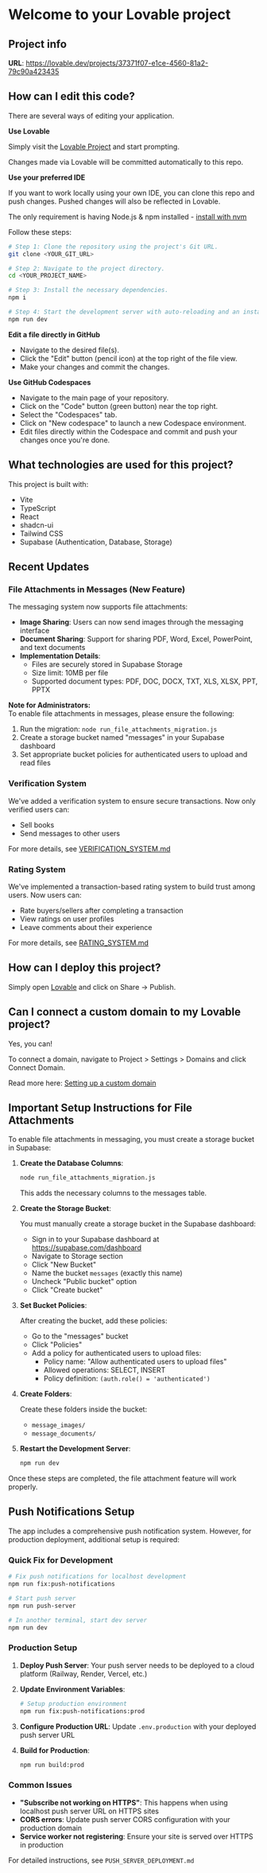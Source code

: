 # Welcome to your Lovable project

## Project info

**URL**: https://lovable.dev/projects/37371f07-e1ce-4560-81a2-79c90a423435

## How can I edit this code?

There are several ways of editing your application.

**Use Lovable**

Simply visit the [Lovable Project](https://lovable.dev/projects/37371f07-e1ce-4560-81a2-79c90a423435) and start prompting.

Changes made via Lovable will be committed automatically to this repo.

**Use your preferred IDE**

If you want to work locally using your own IDE, you can clone this repo and push changes. Pushed changes will also be reflected in Lovable.

The only requirement is having Node.js & npm installed - [install with nvm](https://github.com/nvm-sh/nvm#installing-and-updating)

Follow these steps:

```sh
# Step 1: Clone the repository using the project's Git URL.
git clone <YOUR_GIT_URL>

# Step 2: Navigate to the project directory.
cd <YOUR_PROJECT_NAME>

# Step 3: Install the necessary dependencies.
npm i

# Step 4: Start the development server with auto-reloading and an instant preview.
npm run dev
```

**Edit a file directly in GitHub**

- Navigate to the desired file(s).
- Click the "Edit" button (pencil icon) at the top right of the file view.
- Make your changes and commit the changes.

**Use GitHub Codespaces**

- Navigate to the main page of your repository.
- Click on the "Code" button (green button) near the top right.
- Select the "Codespaces" tab.
- Click on "New codespace" to launch a new Codespace environment.
- Edit files directly within the Codespace and commit and push your changes once you're done.

## What technologies are used for this project?

This project is built with:

- Vite
- TypeScript
- React
- shadcn-ui
- Tailwind CSS
- Supabase (Authentication, Database, Storage)

## Recent Updates

### File Attachments in Messages (New Feature)
The messaging system now supports file attachments:

- **Image Sharing**: Users can now send images through the messaging interface
- **Document Sharing**: Support for sharing PDF, Word, Excel, PowerPoint, and text documents
- **Implementation Details**:
  - Files are securely stored in Supabase Storage
  - Size limit: 10MB per file
  - Supported document types: PDF, DOC, DOCX, TXT, XLS, XLSX, PPT, PPTX

**Note for Administrators:**  
To enable file attachments in messages, please ensure the following:

1. Run the migration: `node run_file_attachments_migration.js`
2. Create a storage bucket named "messages" in your Supabase dashboard
3. Set appropriate bucket policies for authenticated users to upload and read files

### Verification System

We've added a verification system to ensure secure transactions. Now only verified users can:
- Sell books
- Send messages to other users

For more details, see [VERIFICATION_SYSTEM.md](./VERIFICATION_SYSTEM.md)

### Rating System

We've implemented a transaction-based rating system to build trust among users. Now users can:
- Rate buyers/sellers after completing a transaction
- View ratings on user profiles
- Leave comments about their experience

For more details, see [RATING_SYSTEM.md](./RATING_SYSTEM.md)

## How can I deploy this project?

Simply open [Lovable](https://lovable.dev/projects/37371f07-e1ce-4560-81a2-79c90a423435) and click on Share -> Publish.

## Can I connect a custom domain to my Lovable project?

Yes, you can!

To connect a domain, navigate to Project > Settings > Domains and click Connect Domain.

Read more here: [Setting up a custom domain](https://docs.lovable.dev/tips-tricks/custom-domain#step-by-step-guide)

## Important Setup Instructions for File Attachments

To enable file attachments in messaging, you must create a storage bucket in Supabase:

1. **Create the Database Columns**:
   ```bash
   node run_file_attachments_migration.js
   ```
   This adds the necessary columns to the messages table.

2. **Create the Storage Bucket**:
   
   You must manually create a storage bucket in the Supabase dashboard:
   
   - Sign in to your Supabase dashboard at https://supabase.com/dashboard
   - Navigate to Storage section
   - Click "New Bucket"
   - Name the bucket `messages` (exactly this name)
   - Uncheck "Public bucket" option
   - Click "Create bucket"
   
3. **Set Bucket Policies**:

   After creating the bucket, add these policies:
   
   - Go to the "messages" bucket
   - Click "Policies"
   - Add a policy for authenticated users to upload files:
     - Policy name: "Allow authenticated users to upload files"
     - Allowed operations: SELECT, INSERT
     - Policy definition: `(auth.role() = 'authenticated')`
   
4. **Create Folders**:
   
   Create these folders inside the bucket:
   - `message_images/`
   - `message_documents/`

5. **Restart the Development Server**:
   ```bash
   npm run dev
   ```

Once these steps are completed, the file attachment feature will work properly.

## Push Notifications Setup

The app includes a comprehensive push notification system. However, for production deployment, additional setup is required:

### Quick Fix for Development

```bash
# Fix push notifications for localhost development
npm run fix:push-notifications

# Start push server
npm run push-server

# In another terminal, start dev server
npm run dev
```

### Production Setup

1. **Deploy Push Server**: Your push server needs to be deployed to a cloud platform (Railway, Render, Vercel, etc.)

2. **Update Environment Variables**: 
   ```bash
   # Setup production environment
   npm run fix:push-notifications:prod
   ```

3. **Configure Production URL**: Update `.env.production` with your deployed push server URL

4. **Build for Production**:
   ```bash
   npm run build:prod
   ```

### Common Issues

- **"Subscribe not working on HTTPS"**: This happens when using localhost push server URL on HTTPS sites
- **CORS errors**: Update push server CORS configuration with your production domain
- **Service worker not registering**: Ensure your site is served over HTTPS in production

For detailed instructions, see `PUSH_SERVER_DEPLOYMENT.md`

